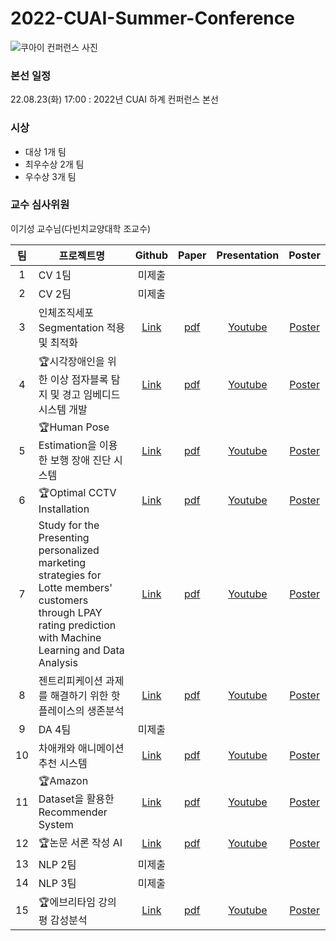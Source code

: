 # 2022-CUAI-Summer-Conference

![쿠아이 컨퍼런스 사진](https://user-images.githubusercontent.com/64139953/187366093-9fb3fa34-f23b-400c-9545-eac43369211f.jpg)


### 본선 일정
22.08.23(화) 17:00 : 2022년 CUAI 하계 컨퍼런스 본선


### 시상
* 대상 1개 팀
* 최우수상 2개 팀
* 우수상 3개 팀

### 교수 심사위원
이기성 교수님(다빈치교양대학 조교수)


|팀|프로젝트명|Github|Paper|Presentation|Poster|
|:---:|---|:---:|:---:|:---:|:---:|
|1|CV 1팀|미제출|
|2|CV 2팀|미제출|
|3|인체조직세포 Segmentation 적용 및 최적화|[Link](https://github.com/CUAI-CAU/2022_Summer_CV3)|[pdf](https://github.com/CUAI-CAU/2022-CUAI-Summer-Conference/blob/main/paper/2022_CUAI_Summer_Conference_Shortpaper_CV_T3.pdf)|[Youtube](https://www.youtube.com/watch?v=Ieq-BdDIupk)|[Poster]()
|4|🏆시각장애인을 위한 이상 점자블록 탐지 및 경고 임베디드 시스템 개발|[Link](https://github.com/CUAI-CAU/2022_Summer_CV_T4_Blueberry)|[pdf](https://github.com/CUAI-CAU/2022-CUAI-Summer-Conference/blob/main/paper/2022_CUAI_Summer_Conference_Shortpaper_CV_T4_blueberry.pdf)|[Youtube](https://www.youtube.com/watch?v=lE-3-sBKROI)|[Poster]()
|5|🏆Human Pose Estimation을 이용한 보행 장애 진단 시스템|[Link](https://github.com/CUAI-CAU/2022_Summer_CV5)|[pdf](https://github.com/CUAI-CAU/2022-CUAI-Summer-Conference/blob/main/paper/2022_CUAI_Summer_Conference_Shortpaper_CV_T5.pdf)|[Youtube](https://www.youtube.com/watch?v=M6iB3JGKvqU)|[Poster]()
|6|🏆Optimal CCTV Installation|[Link](https://github.com/CUAI-CAU/2022_Summer_DA_T6_Panopticon)|[pdf](https://github.com/CUAI-CAU/2022-CUAI-Summer-Conference/blob/main/paper/2022_CUAI_Summer_Conference_Shortpaper_DA_T6_Panopticon.pdf)|[Youtube](https://www.youtube.com/watch?v=UHapnGkuiQk)|[Poster]()
|7|Study for the Presenting personalized marketing strategies for Lotte members' customers through LPAY rating prediction with Machine Learning and Data Analysis|[Link](https://github.com/CUAI-CAU/2022_Summer_DA7)|[pdf](https://github.com/CUAI-CAU/2022-CUAI-Summer-Conference/blob/main/paper/2022_CUAI_Summer_Conference_Shortpaper_DA_T7.pdf)|[Youtube](https://www.youtube.com/watch?v=gNZOGTTVHKo)|[Poster]()
|8|젠트리피케이션 과제를 해결하기 위한 핫플레이스의 생존분석|[Link](https://github.com/CUAI-CAU/2022_Summer_DA8_Seoul_spy)|[pdf](https://github.com/CUAI-CAU/2022-CUAI-Summer-Conference/blob/main/paper/2022_CUAI_Summer_Conference_Shortpaper_DA_T8.pdf)|[Youtube](https://www.youtube.com/watch?v=cg4aTFaaZdU)|[Poster]()
|9|DA 4팀|미제출|
|10|차애캐와 애니메이션 추천 시스템|[Link](https://github.com/CUAI-CAU/2022_Summer_RecSys_10)|[pdf](https://github.com/CUAI-CAU/2022-CUAI-Summer-Conference/blob/main/paper/2022_CUAI_Summer_Conference_Shortpaper_RecSys_T10.pdf)|[Youtube](https://www.youtube.com/watch?v=uNW59-wJyps&t=670s)|[Poster]()
|11|🏆Amazon Dataset을 활용한 Recommender System|[Link](https://github.com/CUAI-CAU/2022_Summer_RecSys_T11_Ah_Chu)|[pdf](https://github.com/CUAI-CAU/2022-CUAI-Summer-Conference/blob/main/paper/2022_CUAI_Summer_Conference_Shortpaper_RecSys_T11_Ah_Chu.pdf)|[Youtube](https://www.youtube.com/watch?v=_auEoc7qwb8)|[Poster]()
|12|🏆논문 서론 작성 AI|[Link](https://github.com/CUAI-CAU/2022_Summer_NLP_T12)|[pdf](https://github.com/CUAI-CAU/2022-CUAI-Summer-Conference/blob/main/paper/2022_CUAI_Summer_Conference_Shortpaper_NLP_T12.pdf)|[Youtube](https://www.youtube.com/watch?v=oGnbYiWPBSE)|[Poster]()
|13|NLP 2팀|미제출|
|14|NLP 3팀|미제출|
|15|🏆에브리타임 강의평 감성분석|[Link](https://github.com/CUAI-CAU/2022_Summer_NLP_T15)|[pdf](https://github.com/CUAI-CAU/2022-CUAI-Summer-Conference/blob/main/paper/2022_CUAI_Summer_Conference_Shortpaper_NLP_T15.pdf)|[Youtube](https://www.youtube.com/watch?v=NQ4k9KRbG9g)|[Poster]()

